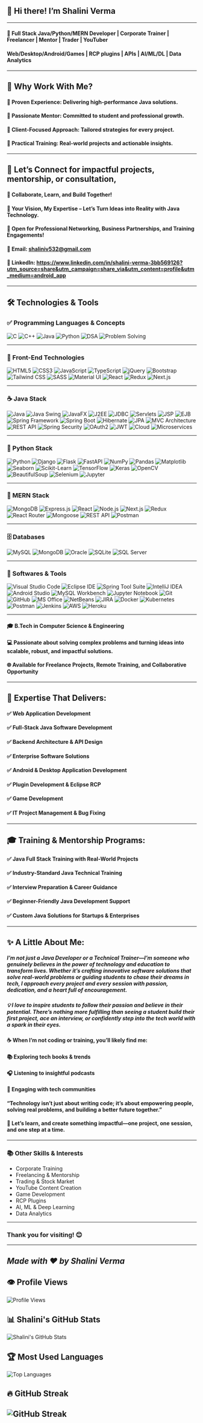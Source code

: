 ## 👋 Hi there! I’m Shalini Verma

---

#### 🚀 Full Stack Java/Python/MERN Developer | Corporate Trainer | Freelancer | Mentor | Trader | YouTuber  
#### Web/Desktop/Android/Games | RCP plugins | APIs | AI/ML/DL | Data Analytics


---

## 🤝 Why Work With Me?


#### 🔹 Proven Experience: Delivering high-performance Java solutions.
#### 🔹 Passionate Mentor: Committed to student and professional growth.
#### 🔹 Client-Focused Approach: Tailored strategies for every project.
#### 🔹 Practical Training: Real-world projects and actionable insights.

---

##  📩 Let’s Connect for impactful projects, mentorship, or consultation, 


#### 🤝 Collaborate, Learn, and Build Together!

#### 🚀 Your Vision, My Expertise – Let’s Turn Ideas into Reality with Java Technology.

#### 🔗 Open for Professional Networking, Business Partnerships, and Training Engagements!

#### 📧 Email: shaliniv532@gmail.com

#### 💼 LinkedIn: https://www.linkedin.com/in/shalini-verma-3bb569126?utm_source=share&utm_campaign=share_via&utm_content=profile&utm_medium=android_app


---

## 🛠️ Technologies & Tools

### ✅ Programming Languages & Concepts

![C](https://img.shields.io/badge/C-00599C?style=for-the-badge&logo=c&logoColor=white)
![C++](https://img.shields.io/badge/C++-00599C?style=for-the-badge&logo=c%2b%2b&logoColor=white)
![Java](https://img.shields.io/badge/Java-ED8B00?style=for-the-badge&logo=java&logoColor=white)
![Python](https://img.shields.io/badge/Python-3776AB?style=for-the-badge&logo=python&logoColor=white)
![DSA](https://img.shields.io/badge/DSA-Algorithms-9b59b6?style=for-the-badge)
![Problem Solving](https://img.shields.io/badge/Problem_Solving-Logical_Thinking-brightgreen?style=for-the-badge)

---
### 🎨 Front-End Technologies

![HTML5](https://img.shields.io/badge/HTML5-E34F26?style=for-the-badge&logo=html5&logoColor=white)
![CSS3](https://img.shields.io/badge/CSS3-1572B6?style=for-the-badge&logo=css3&logoColor=white)
![JavaScript](https://img.shields.io/badge/JavaScript-F7DF1E?style=for-the-badge&logo=javascript&logoColor=black)
![TypeScript](https://img.shields.io/badge/TypeScript-3178C6?style=for-the-badge&logo=typescript&logoColor=white)
![jQuery](https://img.shields.io/badge/jQuery-0769AD?style=for-the-badge&logo=jquery&logoColor=white)
![Bootstrap](https://img.shields.io/badge/Bootstrap-7952B3?style=for-the-badge&logo=bootstrap&logoColor=white)
![Tailwind CSS](https://img.shields.io/badge/Tailwind_CSS-38B2AC?style=for-the-badge&logo=tailwindcss&logoColor=white)
![SASS](https://img.shields.io/badge/SASS-CC6699?style=for-the-badge&logo=sass&logoColor=white)
![Material UI](https://img.shields.io/badge/Material_UI-0081CB?style=for-the-badge&logo=mui&logoColor=white)
![React](https://img.shields.io/badge/React-20232A?style=for-the-badge&logo=react&logoColor=61DAFB)
![Redux](https://img.shields.io/badge/Redux-764ABC?style=for-the-badge&logo=redux&logoColor=white)
![Next.js](https://img.shields.io/badge/Next.js-000000?style=for-the-badge&logo=nextdotjs&logoColor=white)


---

### ☕ Java Stack

![Java](https://img.shields.io/badge/Java-ED8B00?style=for-the-badge&logo=java&logoColor=white)
![Java Swing](https://img.shields.io/badge/Java_Swing-0081CB?style=for-the-badge&logo=java&logoColor=white)
![JavaFX](https://img.shields.io/badge/JavaFX-1B1464?style=for-the-badge&logo=java&logoColor=white)
![J2EE](https://img.shields.io/badge/J2EE-007396?style=for-the-badge&logo=java&logoColor=white)
![JDBC](https://img.shields.io/badge/JDBC-003B57?style=for-the-badge&logo=databricks&logoColor=white)
![Servlets](https://img.shields.io/badge/Servlets-4E8C8C?style=for-the-badge&logo=java&logoColor=white)
![JSP](https://img.shields.io/badge/JSP-9C27B0?style=for-the-badge&logo=java&logoColor=white)
![EJB](https://img.shields.io/badge/EJB-512DA8?style=for-the-badge&logo=java&logoColor=white)
![Spring Framework](https://img.shields.io/badge/Spring_Framework-6DB33F?style=for-the-badge&logo=spring&logoColor=white)
![Spring Boot](https://img.shields.io/badge/Spring_Boot-6DB33F?style=for-the-badge&logo=springboot&logoColor=white)
![Hibernate](https://img.shields.io/badge/Hibernate-59666C?style=for-the-badge&logo=hibernate&logoColor=white)
![JPA](https://img.shields.io/badge/JPA-59666C?style=for-the-badge&logo=java&logoColor=white)
![MVC Architecture](https://img.shields.io/badge/MVC_Architecture-607D8B?style=for-the-badge&logo=code&logoColor=white)
![REST API](https://img.shields.io/badge/REST_API-00599C?style=for-the-badge&logo=api&logoColor=white)
![Spring Security](https://img.shields.io/badge/Security-2196F3?style=for-the-badge&logo=springsecurity&logoColor=white)
![OAuth2](https://img.shields.io/badge/OAuth2-2684FF?style=for-the-badge&logo=auth0&logoColor=white)
![JWT](https://img.shields.io/badge/JWT-000000?style=for-the-badge&logo=jsonwebtokens&logoColor=white)
![Cloud](https://img.shields.io/badge/Cloud_Computing-4285F4?style=for-the-badge&logo=cloudflare&logoColor=white)
![Microservices](https://img.shields.io/badge/Microservices-FF6F00?style=for-the-badge&logo=docker&logoColor=white)



---

### 🐍 Python Stack

![Python](https://img.shields.io/badge/Python-3776AB?style=for-the-badge&logo=python&logoColor=white)
![Django](https://img.shields.io/badge/Django-092E20?style=for-the-badge&logo=django&logoColor=white)
![Flask](https://img.shields.io/badge/Flask-000000?style=for-the-badge&logo=flask&logoColor=white)
![FastAPI](https://img.shields.io/badge/FastAPI-009688?style=for-the-badge&logo=fastapi&logoColor=white)
![NumPy](https://img.shields.io/badge/NumPy-013243?style=for-the-badge&logo=numpy&logoColor=white)
![Pandas](https://img.shields.io/badge/Pandas-150458?style=for-the-badge&logo=pandas&logoColor=white)
![Matplotlib](https://img.shields.io/badge/Matplotlib-11557C?style=for-the-badge)
![Seaborn](https://img.shields.io/badge/Seaborn-00CED1?style=for-the-badge)
![Scikit-Learn](https://img.shields.io/badge/Scikit--Learn-F7931E?style=for-the-badge&logo=scikit-learn&logoColor=white)
![TensorFlow](https://img.shields.io/badge/TensorFlow-FF6F00?style=for-the-badge&logo=tensorflow&logoColor=white)
![Keras](https://img.shields.io/badge/Keras-D00000?style=for-the-badge&logo=keras&logoColor=white)
![OpenCV](https://img.shields.io/badge/OpenCV-5C3EE8?style=for-the-badge&logo=opencv&logoColor=white)
![BeautifulSoup](https://img.shields.io/badge/BeautifulSoup-8A2BE2?style=for-the-badge)
![Selenium](https://img.shields.io/badge/Selenium-43B02A?style=for-the-badge&logo=selenium&logoColor=white)
![Jupyter](https://img.shields.io/badge/Jupyter-F37626?style=for-the-badge&logo=jupyter&logoColor=white)


---

### 🌿 MERN Stack

![MongoDB](https://img.shields.io/badge/MongoDB-47A248?style=for-the-badge&logo=mongodb&logoColor=white)
![Express.js](https://img.shields.io/badge/Express.js-000000?style=for-the-badge&logo=express&logoColor=white)
![React](https://img.shields.io/badge/React-20232A?style=for-the-badge&logo=react&logoColor=61DAFB)
![Node.js](https://img.shields.io/badge/Node.js-339933?style=for-the-badge&logo=nodedotjs&logoColor=white)
![Next.js](https://img.shields.io/badge/Next.js-000000?style=for-the-badge&logo=nextdotjs&logoColor=white)
![Redux](https://img.shields.io/badge/Redux-764ABC?style=for-the-badge&logo=redux&logoColor=white)
![React Router](https://img.shields.io/badge/React_Router-CA4245?style=for-the-badge&logo=reactrouter&logoColor=white)
![Mongoose](https://img.shields.io/badge/Mongoose-880000?style=for-the-badge&logo=mongoose&logoColor=white)
![REST API](https://img.shields.io/badge/REST_API-00599C?style=for-the-badge&logo=api&logoColor=white)
![Postman](https://img.shields.io/badge/Postman-FF6C37?style=for-the-badge&logo=postman&logoColor=white)


---

### 🗄️ Databases

![MySQL](https://img.shields.io/badge/MySQL-4479A1?style=for-the-badge&logo=mysql&logoColor=white)
![MongoDB](https://img.shields.io/badge/MongoDB-47A248?style=for-the-badge&logo=mongodb&logoColor=white)
![Oracle](https://img.shields.io/badge/Oracle-F80000?style=for-the-badge&logo=oracle&logoColor=white)
![SQLite](https://img.shields.io/badge/SQLite-003B57?style=for-the-badge&logo=sqlite&logoColor=white)
![SQL Server](https://img.shields.io/badge/SQL_Server-CC2927?style=for-the-badge&logo=microsoftsqlserver&logoColor=white)


---

### 🧰 Softwares & Tools

![Visual Studio Code](https://img.shields.io/badge/VS_Code-007ACC?style=for-the-badge&logo=visualstudiocode&logoColor=white)
![Eclipse IDE](https://img.shields.io/badge/Eclipse-2C2255?style=for-the-badge&logo=eclipse&logoColor=white)
![Spring Tool Suite](https://img.shields.io/badge/STS-Spring_Tool_Suite-6DB33F?style=for-the-badge&logo=spring&logoColor=white)
![IntelliJ IDEA](https://img.shields.io/badge/IntelliJ_IDEA-000000?style=for-the-badge&logo=intellijidea&logoColor=white)
![Android Studio](https://img.shields.io/badge/Android_Studio-3DDC84?style=for-the-badge&logo=androidstudio&logoColor=white)
![MySQL Workbench](https://img.shields.io/badge/MySQL_Workbench-4479A1?style=for-the-badge&logo=mysql&logoColor=white)
![Jupyter Notebook](https://img.shields.io/badge/Jupyter-F37626?style=for-the-badge&logo=jupyter&logoColor=white)
![Git](https://img.shields.io/badge/Git-F05032?style=for-the-badge&logo=git&logoColor=white)
![GitHub](https://img.shields.io/badge/GitHub-181717?style=for-the-badge&logo=github&logoColor=white)
![MS Office](https://img.shields.io/badge/MS_Office-D83B01?style=for-the-badge&logo=microsoftoffice&logoColor=white)
![NetBeans](https://img.shields.io/badge/NetBeans-0096D6?style=for-the-badge&logo=netbeans&logoColor=white)
![JIRA](https://img.shields.io/badge/JIRA-0052CC?style=for-the-badge&logo=jira&logoColor=white)
![Docker](https://img.shields.io/badge/Docker-2496ED?style=for-the-badge&logo=docker&logoColor=white)
![Kubernetes](https://img.shields.io/badge/Kubernetes-326CE5?style=for-the-badge&logo=kubernetes&logoColor=white)
![Postman](https://img.shields.io/badge/Postman-FF6C37?style=for-the-badge&logo=postman&logoColor=white)
![Jenkins](https://img.shields.io/badge/Jenkins-D24939?style=for-the-badge&logo=jenkins&logoColor=white)
![AWS](https://img.shields.io/badge/AWS-232F3E?style=for-the-badge&logo=amazonaws&logoColor=white)
![Heroku](https://img.shields.io/badge/Heroku-430098?style=for-the-badge&logo=heroku&logoColor=white)


---

#### 🎓 B.Tech in Computer Science & Engineering

#### 💻 Passionate about solving complex problems and turning ideas into scalable, robust, and impactful solutions.

#### 🌐 Available for Freelance Projects, Remote Training, and Collaborative Opportunity 

---

## 💼 Expertise That Delivers:


#### ✅ Web Application Development
#### ✅ Full-Stack Java Software Development
#### ✅ Backend Architecture & API Design
#### ✅ Enterprise Software Solutions
#### ✅ Android & Desktop Application Development
#### ✅ Plugin Development & Eclipse RCP
#### ✅ Game Development
#### ✅ IT Project Management & Bug Fixing

---

## 🎓 Training & Mentorship Programs:


#### ✅ Java Full Stack Training with Real-World Projects
#### ✅ Industry-Standard Java Technical Training
#### ✅ Interview Preparation & Career Guidance
#### ✅ Beginner-Friendly Java Development Support
#### ✅ Custom Java Solutions for Startups & Enterprises

---

## ✨ A Little About Me:


##### I’m not just a Java Developer or a Technical Trainer—I’m someone who genuinely believes in the power of technology and education to transform lives. Whether it’s crafting innovative software solutions that solve real-world problems or guiding students to chase their dreams in tech, I approach every project and every session with passion, dedication, and a heart full of encouragement.

##### 💡 I love to inspire students to follow their passion and believe in their potential. There’s nothing more fulfilling than seeing a student build their first project, ace an interview, or confidently step into the tech world with a spark in their eyes.

#### ☕ When I’m not coding or training, you’ll likely find me:

#### 📚 Exploring tech books & trends

#### 🎧 Listening to insightful podcasts

#### 💬 Engaging with tech communities

####  “Technology isn’t just about writing code; it’s about empowering people, solving real problems, and building a better future together.”
#### 🚀 Let’s learn, and create something impactful—one project, one session, and one step at a time.

---

### 📚 Other Skills & Interests

- Corporate Training  
- Freelancing & Mentorship  
- Trading & Stock Market  
- YouTube Content Creation  
- Game Development  
- RCP Plugins  
- AI, ML & Deep Learning  
- Data Analytics

---
### Thank you for visiting! 😊
---
*Made with ❤️ by Shalini Verma*
---
## 👁️ Profile Views
![Profile Views](https://komarev.com/ghpvc/?username=ShaliniVerma21&style=flat-square&color=blue)  
##  📊 Shalini's GitHub Stats
![Shalini's GitHub Stats](https://github-readme-stats.vercel.app/api?username=ShaliniVerma21&show_icons=true&theme=radical)
## 🏆 Most Used Languages
![Top Languages](https://github-readme-stats.vercel.app/api/top-langs/?username=ShaliniVerma21&layout=compact&theme=radical)
## 🔥 GitHub Streak
![GitHub Streak](https://github-readme-streak-stats.herokuapp.com/?user=ShaliniVerma21&theme=radical)
---
